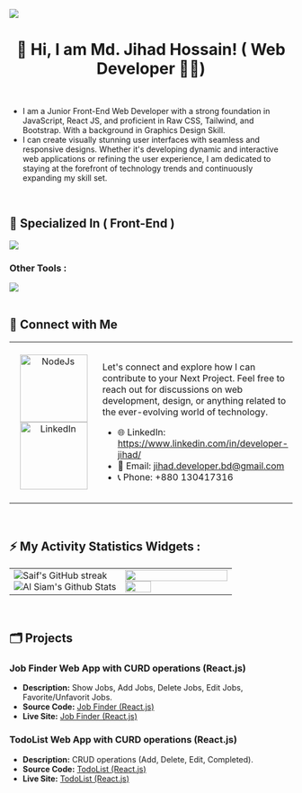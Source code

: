 ![](https://i.ibb.co/Y2KV7Y4/Linked-In-Cover-Design.gif)


<h1 align="center">👋 Hi, I am Md. Jihad Hossain! ( Web Developer 🧑‍💻)</h1>
<br/>
<ul>
<li>I am a Junior Front-End Web Developer with a strong foundation in JavaScript, React JS, and proficient in Raw CSS, Tailwind, and Bootstrap. With a background in Graphics Design Skill.</li>
<li>I can create visually stunning user interfaces with seamless and responsive designs. Whether it's developing dynamic and interactive web applications or refining the user experience, I am dedicated to staying at the forefront of technology trends and continuously expanding my skill set.</li>
</ul>
<br/>

## 🧠 Specialized In ( Front-End )

<img src="https://skillicons.dev/icons?i=next,vite,react,js,tailwind,bootstrap,css,html," />

### Other Tools :

<img src="https://skillicons.dev/icons?i=firebase,mongodb,express,nodejs,vscode,figma,vercel,netlify,illustrator,photoshop," />
<br/>
<br/>

<h2>🔗 Connect with Me</h2>
<table>
<tr>
<td width="150px" align="center">
<br/>
<img src="https://i.ibb.co/fdmzndZ/contact-2.png" alt="NodeJs" width="120px">
<br/>
<a href="https://www.linkedin.com/in/developer-jihad/" target="_blank">
<img src="https://i.ibb.co/QYtd5QJ/linked-In-logo-1.png" alt="LinkedIn" width="120px">
</a>
<br/>
<br/>
</td>
<td>
<p>
Let's connect and explore how I can contribute to your Next Project. Feel free to reach out for discussions on web development, design, or anything related to the ever-evolving world of technology.</p>

- 🌐 LinkedIn: https://www.linkedin.com/in/developer-jihad/
- 📧 Email: jihad.developer.bd@gmail.com
- 📞 Phone: +880 130417316

</td>
</tr>
</table>
<br/>

<h2>⚡ My Activity Statistics Widgets :</h2>
<table width="100%">
<tr border="none">
<td width="50%" >
  <img src="https://github-readme-streak-stats.herokuapp.com/?user=Developer-Jihad&theme=radical&border=7F3FBF&background=0D1117" alt="Saif's GitHub streak"/>
  <br>
  <img alt="Al Siam's Github Stats" src="https://denvercoder1-github-readme-stats.vercel.app/api?username=Developer-Jihad&show_icons=true&count_private=true&theme=react&border_color=7F3FBF&bg_color=0D1117&title_color=F85D7F&icon_color=F8D866"/>
</td>
<td width="50%" >
  <img width="100%" src="https://github-readme-stats.anuraghazra1.vercel.app/api/top-langs/?username=Developer-Jihad&theme=dark&hide_border=false&no-bg=true&no-frame=true&langs_count=10"/>
  <img width="50%" src="https://komarev.com/ghpvc/?username=Developer-Jihad">
  
</td>
</tr>
</table>
<br/>

## 🗂️ Projects

### Job Finder Web App with CURD operations (React.js)

- **Description:** Show Jobs, Add Jobs, Delete Jobs, Edit Jobs, Favorite/Unfavorit Jobs.
- **Source Code:** [Job Finder (React.js)](https://github.com/Developer-Jihad/halal-jibika)
- **Live Site:** [Job Finder (React.js)](https://halal-jibika-henna.vercel.app)


### TodoList Web App with CURD operations (React.js)

- **Description:** CRUD operations (Add, Delete, Edit, Completed).
- **Source Code:** [TodoList (React.js)](https://github.com/Developer-Jihad/todo-app-with-useReducer-contextApi)
- **Live Site:** [TodoList (React.js)](https://todo-app-with-use-reducer-context-api.vercel.app/)



<!---

<div style="display: flex; gap: 2rem;">
<img src="https://i.ibb.co/fQgM3xT/4781249.webp" alt="Html" height="50">
<img src="https://i.ibb.co/mC6xnTP/pngwing-com-2.png" alt="CSS" height="50">
<img src="https://i.ibb.co/9TZ5v54/New-Project-3.png" alt="JavaScript" height="50">
<img src="https://i.ibb.co/hM3rM1v/New-Project-6.png" alt="react" height="50">
<img src="https://i.ibb.co/C8FJ80X/pngwing-com-6.png" alt="Bootstrap" height="50">
<img src="https://i.ibb.co/zX1ws7q/New-Project-2.png" alt="Tailwind" height="50"> </br>
<img src="https://i.ibb.co/CHtY7xJ/pngwing-com-12.png" alt="Mongo" height="50">
<img src="https://i.ibb.co/RjtdC1y/New-Project-4.png" alt="Firebase" height="50">
<img src="https://i.ibb.co/2jM3X3F/pngwing-com-13.png" alt="Express" height="50">
<img src="https://i.ibb.co/ZgYLcpw/axios2.png" alt="Axios" height="50">
<img src="https://i.ibb.co/NsXNxVZ/New-Project-7.png" alt="NodeJs" height="50">
</div>

<h2 align="center">My Activity Statistics Widgets</h2>
<img alt="Al Siam's Github Stats" src="https://denvercoder1-github-readme-stats.vercel.app/api?username=Developer-Jihad&show_icons=true&count_private=true&theme=react&border_color=7F3FBF&bg_color=0D1117&title_color=F85D7F&icon_color=F8D866" height="192px"/>
<img alt="Developer Jihad's Top Languages" src="https://denvercoder1-github-readme-stats.vercel.app/api/top-langs/?username=Developer-Jihad&langs_count=8&layout=compact&theme=react&border_color=7F3FBF&bg_color=0D1117&title_color=F85D7F&icon_color=F8D866" height="192px"/>
<img src="https://github-readme-streak-stats.herokuapp.com/?user=Developer-Jihad&theme=radical&border=7F3FBF&background=0D1117" alt="Saif's GitHub streak"/>

--->
